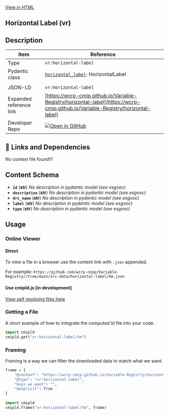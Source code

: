 [View in HTML](https://wcrp-cmip.github.io/Variable-Registry/horizontal-label/horizontal-label)

<section id="description">

# Horizontal Label  (vr)

## Description


</section>

<section id="info">

| Item | Reference |
| --- | --- |
| Type | `vr:horizontal-label` |
| Pydantic class | [`horizontal_label`](https://github.com/ESGF/esgf-vocab/blob/main/src/esgvoc/api/data_descriptors/horizontal_label.py): HorizontalLabel |
| | |
| JSON-LD | `vr:horizontal-label` |
| Expanded reference link | [https://wcrp-cmip.github.io/Variable-Registry/horizontal-label](https://wcrp-cmip.github.io/Variable-Registry/horizontal-label) |
| Developer Repo | [![Open in GitHub](https://img.shields.io/badge/Open-GitHub-blue?logo=github&style=flat-square)](https://github.com/wcrp-cmip/Variable-Registry//tree/main/src-data/horizontal-label) |

</section>
<section id='links'>

## 🔗 Links and Dependencies

No context file found!!!</section> 


<section id="schema">

## Content Schema

- **`id`** (**str**) 
  _No description in pydantic model (see esgvoc)_
- **`description`** (**str**) 
  _No description in pydantic model (see esgvoc)_
- **`drs_name`** (**str**) 
  _No description in pydantic model (see esgvoc)_
- **`label`** (**str**) 
  _No description in pydantic model (see esgvoc)_
- **`type`** (**str**) 
  _No description in pydantic model (see esgvoc)_


</section>   

<section id="usage">

## Usage

### Online Viewer 
#### Direct
To view a file in a browser use the content link with `.json` appended.

For example: `https://github.com/wcrp-cmip/Variable-Registry//tree/main/src-data/horizontal-label/hm.json`

#### Use cmipld.js [in development]
[View self resolving files here](https://wcrp-cmip.github.io/CMIPLD/viewer/index.html?uri=vr%253Ahorizontal-label/hm)

### Getting a File

A short example of how to integrate the computed ld file into your code. 

```python
import cmipld
cmipld.get("vr:horizontal-label/hm")
```

### Framing
Framing is a way we can filter the downloaded data to match what we want. 
```python
frame = {
    "@context": "https://wcrp-cmip.github.io/Variable-Registry/horizontal-label/_context_",
    "@type": "vr:horizontal-label",
    "keys we want": "",
    "@explicit": True
}
        
import cmipld
cmipld.frame("vr:horizontal-label/hm", frame)
```
</section>
